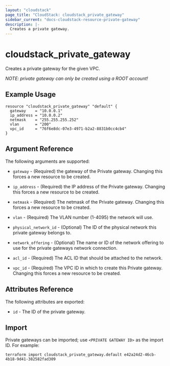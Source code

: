 ```yaml
---
layout: "cloudstack"
page_title: "CloudStack: cloudstack_private_gateway"
sidebar_current: "docs-cloudstack-resource-private-gateway"
description: |-
  Creates a private gateway.
---
```


# cloudstack_private_gateway

Creates a private gateway for the given VPC.

*NOTE: private gateway can only be created using a ROOT account!*

## Example Usage

```hcl
resource "cloudstack_private_gateway" "default" {
  gateway    = "10.0.0.1"
  ip_address = "10.0.0.2"
  netmask    = "255.255.255.252"
  vlan       = "200"
  vpc_id     = "76f6e8dc-07e3-4971-b2a2-8831b0cc4cb4"
}
```

## Argument Reference

The following arguments are supported:

* `gateway` - (Required) the gateway of the Private gateway. Changing this
    forces a new resource to be created.

* `ip_address` - (Required) the IP address of the Private gateway. Changing this forces
    a new resource to be created.

* `netmask` - (Required) The netmask of the Private gateway. Changing
    this forces a new resource to be created.

* `vlan` - (Required) The VLAN number (1-4095) the network will use.

* `physical_network_id` - (Optional) The ID of the physical network this private
    gateway belongs to.

* `network_offering` - (Optional) The name or ID of the network offering to use for
    the private gateways network connection.

* `acl_id` - (Required) The ACL ID that should be attached to the network.

* `vpc_id` - (Required) The VPC ID in which to create this Private gateway. Changing
    this forces a new resource to be created.

## Attributes Reference

The following attributes are exported:

* `id` - The ID of the private gateway.

## Import

Private gateways can be imported; use `<PRIVATE GATEWAY ID>` as the import ID. For
example:

```shell
terraform import cloudstack_private_gateway.default e42a24d2-46cb-4b18-9d41-382582fad309
```
